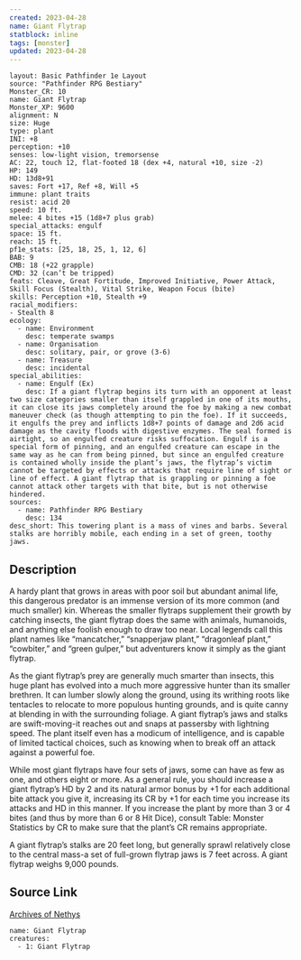 ```yaml
---
created: 2023-04-28
name: Giant Flytrap
statblock: inline
tags: [monster]
updated: 2023-04-28
---
```

```statblock
layout: Basic Pathfinder 1e Layout
source: "Pathfinder RPG Bestiary"
Monster_CR: 10
name: Giant Flytrap
Monster_XP: 9600
alignment: N
size: Huge
type: plant
INI: +8
perception: +10
senses: low-light vision, tremorsense
AC: 22, touch 12, flat-footed 18 (dex +4, natural +10, size -2)
HP: 149
HD: 13d8+91
saves: Fort +17, Ref +8, Will +5
immune: plant traits
resist: acid 20
speed: 10 ft.
melee: 4 bites +15 (1d8+7 plus grab)
special_attacks: engulf
space: 15 ft.
reach: 15 ft.
pf1e_stats: [25, 18, 25, 1, 12, 6]
BAB: 9
CMB: 18 (+22 grapple)
CMD: 32 (can’t be tripped)
feats: Cleave, Great Fortitude, Improved Initiative, Power Attack, Skill Focus (Stealth), Vital Strike, Weapon Focus (bite)
skills: Perception +10, Stealth +9
racial_modifiers:
- Stealth 8
ecology:
  - name: Environment
    desc: temperate swamps
  - name: Organisation
    desc: solitary, pair, or grove (3-6)
  - name: Treasure
    desc: incidental
special_abilities:
  - name: Engulf (Ex)
    desc: If a giant flytrap begins its turn with an opponent at least two size categories smaller than itself grappled in one of its mouths, it can close its jaws completely around the foe by making a new combat maneuver check (as though attempting to pin the foe). If it succeeds, it engulfs the prey and inflicts 1d8+7 points of damage and 2d6 acid damage as the cavity floods with digestive enzymes. The seal formed is airtight, so an engulfed creature risks suffocation. Engulf is a special form of pinning, and an engulfed creature can escape in the same way as he can from being pinned, but since an engulfed creature is contained wholly inside the plant’s jaws, the flytrap’s victim cannot be targeted by effects or attacks that require line of sight or line of effect. A giant flytrap that is grappling or pinning a foe cannot attack other targets with that bite, but is not otherwise hindered.
sources:
  - name: Pathfinder RPG Bestiary
    desc: 134
desc_short: This towering plant is a mass of vines and barbs. Several stalks are horribly mobile, each ending in a set of green, toothy jaws.
```
## Description
A hardy plant that grows in areas with poor soil but abundant animal life, this dangerous predator is an immense version of its more common (and much smaller) kin. Whereas the smaller flytraps supplement their growth by catching insects, the giant flytrap does the same with animals, humanoids, and anything else foolish enough to draw too near. Local legends call this plant names like “mancatcher,” “snapperjaw plant,” “dragonleaf plant,” “cowbiter,” and “green gulper,” but adventurers know it simply as the giant flytrap.

As the giant flytrap’s prey are generally much smarter than insects, this huge plant has evolved into a much more aggressive hunter than its smaller brethren. It can lumber slowly along the ground, using its writhing roots like tentacles to relocate to more populous hunting grounds, and is quite canny at blending in with the surrounding foliage. A giant flytrap’s jaws and stalks are swift-moving-it reaches out and snaps at passersby with lightning speed. The plant itself even has a modicum of intelligence, and is capable of limited tactical choices, such as knowing when to break off an attack against a powerful foe.

While most giant flytraps have four sets of jaws, some can have as few as one, and others eight or more. As a general rule, you should increase a giant flytrap’s HD by 2 and its natural armor bonus by +1 for each additional bite attack you give it, increasing its CR by +1 for each time you increase its attacks and HD in this manner. If you increase the plant by more than 3 or 4 bites (and thus by more than 6 or 8 Hit Dice), consult Table: Monster Statistics by CR to make sure that the plant’s CR remains appropriate.

A giant flytrap’s stalks are 20 feet long, but generally sprawl relatively close to the central mass-a set of full-grown flytrap jaws is 7 feet across. A giant flytrap weighs 9,000 pounds.
## Source Link
[Archives of Nethys](https://aonprd.com/MonsterDisplay.aspx?ItemName=Giant%20Flytrap)
```encounter-table
name: Giant Flytrap
creatures:
  - 1: Giant Flytrap
```
